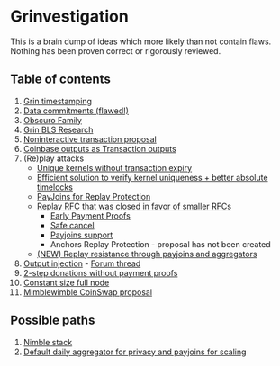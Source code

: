 # Grinvestigation

This is a brain dump of ideas which more likely than not contain flaws. Nothing has been proven correct or rigorously reviewed.

## Table of contents

1. [Grin timestamping](timestamping.md)
2. [Data commitments (flawed!)](data_commitments.md)
3. [Obscuro Family](Obscuro/README.md)
4. [Grin BLS Research](BLS/README.md)
5. [Noninteractive transaction proposal](https://github.com/DavidBurkett/lips/blob/master/lip-0004.mediawiki)
6. [Coinbase outputs as Transaction outputs](https://forum.grin.mw/t/coinbase-outputs-as-transaction-outputs/7441)
7. (Re)play attacks
    - [Unique kernels without transaction expiry](https://forum.grin.mw/t/unique-kernels-without-transaction-expiry/7576)
    - [Efficient solution to verify kernel uniqueness + better absolute timelocks](https://forum.grin.mw/t/efficient-solution-to-verify-kernel-uniqueness-better-absolute-timelocks/7526)
    - [PayJoins for Replay Protection](https://forum.grin.mw/t/payjoins-for-replay-protection/7544)
    - [Replay RFC that was closed in favor of smaller RFCs](https://github.com/mimblewimble/grin-rfcs/pull/60)
        - [Early Payment Proofs](https://github.com/mimblewimble/grin-rfcs/pull/70)
        - [Safe cancel](https://github.com/mimblewimble/grin-rfcs/pull/71)
        - [Payjoins support](https://github.com/mimblewimble/grin-rfcs/pull/72)
        - Anchors Replay Protection - proposal has not been created
    - [(NEW) Replay resistance through payjoins and aggregators](https://forum.grin.mw/t/replay-resistance-through-payjoins-and-aggregators/8295)
8. [Output injection](https://gist.github.com/phyro/3335b1ad8d61892e906c1cf9aa1d4e27) - [Forum thread](https://forum.grin.mw/t/grin-transactions-user-interactivity/7738)
9. [2-step donations without payment proofs](https://gist.github.com/phyro/6a3ba09f4a3fb29786c760f0172c7faf)
10. [Constant size full node](constant_size_full_node.md)
11. [Mimblewimble CoinSwap proposal](https://forum.grin.mw/t/mimblewimble-coinswap-proposal/8322)

## Possible paths

1. [Nimble stack](https://forum.grin.mw/t/nimble-grin-stack/7503)
2. [Default daily aggregator for privacy and payjoins for scaling](https://forum.grin.mw/t/one-of-the-possible-grin-paths/8364)

